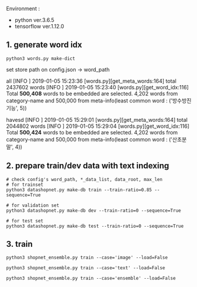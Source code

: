 Environment :

- python ver.3.6.5
- tensorflow ver.1.12.0

## 1. generate word idx

```
python3 words.py make-dict
```

set store path on config.json -> word_path

all
[INFO ] 2019-01-05 15:23:36 [words.py][get_meta_words:164] total 2437602 words
[INFO ] 2019-01-05 15:23:40 [words.py][get_word_idx:116] Total **500,408** words to be embedded are selected.
4,202 words from category-name and 500,000 from meta-info(least common word : ('방수방진기능', 5))

havesd
[INFO ] 2019-01-05 15:29:01 [words.py][get_meta_words:164] total 2044802 words
[INFO ] 2019-01-05 15:29:04 [words.py][get_word_idx:116] Total **500,424** words to be embedded are selected.
4,202 words from category-name and 500,000 from meta-info(least common word : ('산초분말', 4))

## 2. prepare train/dev data with text indexing

```
# check config's word_path, *_data_list, data_root, max_len
# for trainset
python3 datashopnet.py make-db train --train-ratio=0.85 --sequence=True

# for validation set
python3 datashopnet.py make-db dev --train-ratio=0 --sequence=True

# for test set
python3 datashopnet.py make-db test --train-ratio=0 --sequence=True
```

## 3. train

```
python3 shopnet_ensemble.py train --case='image' --load=False

python3 shopnet_ensemble.py train --case='text' --load=False

python3 shopnet_ensemble.py train --case='ensemble' --load=False
```
